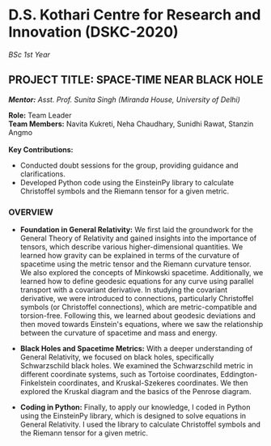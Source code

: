 # D.S. Kothari Centre for Research and Innovation (DSKC-2020)
*BSc 1st Year*
## PROJECT TITLE: SPACE-TIME NEAR BLACK HOLE
***Mentor:** Asst. Prof. Sunita Singh (Miranda House, University of Delhi)*

**Role:** Team Leader<br/>
**Team Members:** Navita Kukreti, Neha Chaudhary, Sunidhi Rawat, Stanzin Angmo<br/>
<br/>
**Key Contributions:** 
- Conducted doubt sessions for the group, providing guidance and clarifications.
- Developed Python code using the EinsteinPy library to calculate Christoffel symbols and the Riemann tensor for a given metric.

### OVERVIEW
- **Foundation in General Relativity:** We first laid the groundwork for the General Theory of Relativity and gained insights into the importance of tensors, which describe various higher-dimensional quantities. We learned how gravity can be explained in terms of the curvature of spacetime using the metric tensor and the Riemann curvature tensor. We also explored the concepts of Minkowski spacetime. Additionally, we learned how to define geodesic equations for any curve using parallel transport with a covariant derivative. In studying the covariant derivative, we were introduced to connections, particularly Christoffel symbols (or Christoffel connections), which are metric-compatible and torsion-free. Following this, we learned about geodesic deviations and then moved towards Einstein's equations, where we saw the relationship between the curvature of spacetime and mass and energy.

- **Black Holes and Spacetime Metrics:** With a deeper understanding of General Relativity, we focused on black holes, specifically Schwarzschild black holes. We examined the Schwarzschild metric in different coordinate systems, such as Tortoise coordinates, Eddington-Finkelstein coordinates, and Kruskal-Szekeres coordinates. We then explored the Kruskal diagram and the basics of the Penrose diagram.

- **Coding in Python:** Finally, to apply our knowledge, I coded in Python using the EinsteinPy library, which is designed to solve equations in General Relativity. I used the library to calculate Christoffel symbols and the Riemann tensor for a given metric.


